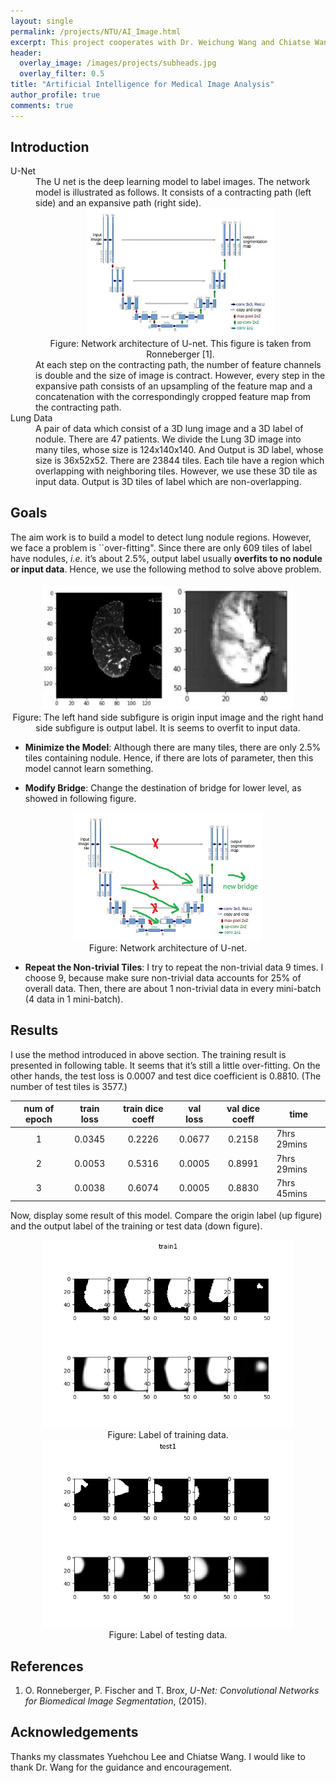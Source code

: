 ```yaml
---
layout: single
permalink: /projects/NTU/AI_Image.html
excerpt: This project cooperates with Dr. Weichung Wang and Chiatse Wang.
header:
  overlay_image: /images/projects/subheads.jpg
  overlay_filter: 0.5
title: "Artificial Intelligence for Medical Image Analysis"
author_profile: true
comments: true
---
```


## Introduction
<dl>
  <dt>U-Net</dt>
  <dd>The U net is the deep learning model to label images. The network model is illustrated as follows. It consists of a contracting path (left side) and an expansive path (right side).
  <center>
    <img src="/images/projects/ai_img/unet.jpg" width="300" alt="diag of unet"/>
    <figcaption>Figure: Network architecture of U-net. This figure is taken from Ronneberger [1].</figcaption>
  </center>
  At each step on the contracting path, the number of feature channels is double and the size of image is contract. However, every step in the expansive path consists of an upsampling of the feature map and a concatenation with the correspondingly cropped feature map from the contracting path.</dd>

  <dt>Lung Data</dt>
  <dd>A pair of data which consist of a 3D lung image and a 3D label of nodule. There are 47 patients. We divide the Lung 3D image into many tiles, whose size is 124x140x140. And Output is 3D label, whose size is 36x52x52. There are 23844 tiles. Each tile have a region which overlapping with neighboring tiles. However, we use these 3D tile as input data. Output is 3D tiles of label which are non-overlapping.</dd>
</dl>


## Goals

  The aim work is to build a model to detect lung nodule regions. However, we face a problem is ``over-fitting". Since there are only 609 tiles of label have nodules, <i>i.e.</i> it’s about 2.5%, output label usually <b>overfits to no nodule or input data</b>. Hence, we use the following method to solve above problem.
  <center class="half">
    <img src="/images/projects/ai_img/oriimage.jpg" width="200" alt="ori img"/><img src="/images/projects/ai_img/prelabel.jpg" width="200" alt="overfit label"/> 
    <figcaption>Figure: The left hand side subfigure is origin input image and the right hand side subfigure is output label. It is seems to overfit to input data.</figcaption>
  </center>

  * <b>Minimize the Model</b>: Although there are many tiles, there are only 2.5% tiles containing nodule. Hence, if there are lots of parameter, then this model cannot learn something.

  * <b>Modify Bridge</b>: Change the destination of bridge for lower level, as showed in following figure.
  <div style="text-align:center">
  <img src="/images/projects/ai_img/unet_mod.jpg" width="300" alt="diag of unet"/>
  <figcaption>Figure: Network architecture of U-net.</figcaption>
  </div>

  * <b>Repeat the Non-trivial Tiles</b>: I try to repeat the non-trivial data 9 times. I choose 9, because make sure non-trivial data accounts for 25% of overall data. Then, there are about 1 non-trivial data in every mini-batch (4 data in 1 mini-batch).

## Results
  I use the method introduced in above section. The training result is presented in following table. It seems that it’s still a little over-fitting. On the other hands, the test loss is 0.0007 and test dice coefficient is 0.8810. (The number of test tiles is 3577.)

  | num of epoch | train loss | train dice coeff | val loss | val dice coeff | time        |
  |:------------:|:----------:|:----------------:|:--------:|:--------------:|-------------|
  |       1      |   0.0345   |      0.2226      |  0.0677  |     0.2158     | 7hrs 29mins |
  |       2      |   0.0053   |      0.5316      |  0.0005  |     0.8991     | 7hrs 29mins |
  |       3      |   0.0038   |      0.6074      |  0.0005  |     0.8830     | 7hrs 45mins |

  Now, display some result of this model. Compare the origin label (up figure) and the
output label of the training or test data (down figure).
  <div style="text-align:center">
  <img src="/images/projects/ai_img/train1.jpg" width="400" alt="diag of unet"/>
  <figcaption>Figure: Label of training data.</figcaption>
  </div>
  <div style="text-align:center">
  <img src="/images/projects/ai_img/test1.jpg" width="400" alt="diag of unet"/>
  <figcaption>Figure: Label of testing data.</figcaption>
  </div>


## References

  1. O. Ronneberger, P. Fischer and T. Brox, <i>U-Net: Convolutional Networks for Biomedical Image Segmentation</i>, (2015).

## Acknowledgements

  Thanks my classmates Yuehchou Lee and Chiatse Wang. I would like to thank Dr. Wang for the guidance and encouragement.